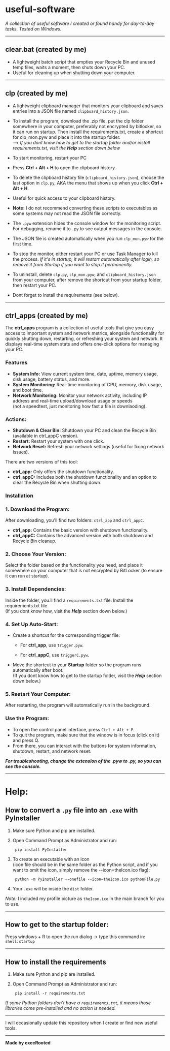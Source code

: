 # useful-software

*A collection of useful software I created or found handy for day-to-day tasks. Tested on Windows.*

---

## clear.bat (created by me)

- A lightweight batch script that empties your Recycle Bin and unused temp files, waits a moment, then shuts down your PC.
- Useful for cleaning up when shutting down your computer.

---

## clp (created by me)

- A lightweight clipboard manager that monitors your clipboard and saves entries into a JSON file named `clipboard_history.json`.

- To install the program, download the .zip file, put the clp folder somewhere in your computer, preferably not encrypted by bitlocker, so it can run on startup. Then install the requirements.txt, create a shortcut for clp_mon.pyw and place it into the startup folder.<br>
  --> *If you dont know how to get to the startup folder and/or install requirements.txt, visit the ***Help*** section down below*

- To start monitoring, restart your PC
  
- Press **Ctrl + Alt + H** to open the clipboard history.
  
- To delete the clipboard history file (`clipboard_history.json`), choose the last option in `clp.py`, AKA the menu that shows up when you click **Ctrl + Alt + H**.
  
- Useful for quick access to your clipboard history.
  
- **Note:** I do not recommend converting these scripts to executables as some systems may not read the JSON file correctly.
  
- The `.pyw` extension hides the console window for the monitoring script. For debugging, rename it to `.py` to see output messages in the console.
  
- The JSON file is created automatically when you run `clp_mon.pyw` for the first time.
  
- To stop the monitor, either restart your PC or use Task Manager to kill the process.
  *If it's in startup, it will restart automatically after login, so remove it from Startup if you want to stop it permanently.*
 
- To uninstall, delete `clp.py`, `clp_mon.pyw`, and `clipboard_history.json` from your computer, after remove the shortcut from your startup folder, then restart your PC.
  
- Dont forget to install the requirements (see below).

---
## ctrl_apps (created by me)

The **ctrl_apps** program is a collection of useful tools that give you easy access to important system and network metrics, alongside functionality for quickly shutting down, restarting, or refreshing your system and network. It displays real-time system stats and offers one-click options for managing your PC.

### Features

- **System Info:** View current system time, date, uptime, memory usage, disk usage, battery status, and more.
- **System Monitoring:** Real-time monitoring of CPU, memory, disk usage, and boot time.
- **Network Monitoring:** Monitor your network activity, including IP address and real-time upload/download usage or speeds<br>(not a speedtest, just monitoring how fast a file is downlaoding).

### Actions:
- **Shutdown & Clear Bin:** Shutdown your PC and clean the Recycle Bin (available in ctrl_appC version).
- **Restart:** Restart your system with one click.
- **Network Reset:** Refresh your network settings (useful for fixing network issues).

There are two versions of this tool:

- **ctrl_app:** Only offers the shutdown functionality.
- **ctrl_appC:** Includes both the shutdown functionality and an option to clear the Recycle Bin when shutting down.

### Installation

### 1. Download the Program:
After downloading, you'll find two folders: `ctrl_app` and `ctrl_appC`.

- **ctrl_app:** Contains the basic version with shutdown functionality.
- **ctrl_appC:** Contains the advanced version with both shutdown and Recycle Bin cleanup.

### 2. Choose Your Version:
Select the folder based on the functionality you need, and place it somewhere on your computer that is not encrypted by BitLocker (to ensure it can run at startup).

### 3. Install Dependencies:
Inside the folder, you.ll find a `requirements.txt` file. Install the requirements.txt file<br>(If you dont know how, visit the ***Help*** section down below.)


### 4. Set Up Auto-Start:

- Create a shortcut for the corresponding trigger file:
  - For **ctrl_app**, use `trigger.pyw`.
  
  - For **ctrl_appC**, use `triggerC.pyw`.

- Move the shortcut to your **Startup** folder so the program runs automatically after boot. <br>(If you dont know how to get to the startup folder, visit the ***Help*** section down below.)



### 5. Restart Your Computer:
After restarting, the program will automatically run in the background.

### Use the Program:

- To open the control panel interface, press `Ctrl + Alt + P`.
- To quit the program, make sure that the window is in focus (click on it) and press Q.
- From there, you can interact with the buttons for system information, shutdown, restart, and network reset.





***For troubleshooting, change the extension of the .pyw to .py, so you can see the console.***


---

# Help:

## How to convert a `.py` file into an `.exe` with PyInstaller

1. Make sure Python and pip are installed.
2. Open Command Prompt as Administrator and run:

        pip install PyInstaller

3. To create an executable with an icon <br>(icon file should be in the same folder as the Python script, and if you want to omit the icon, simply remove the --icon=theIcon.ico flag):

        python -m PyInstaller --onefile --icon=theIcon.ico pythonFile.py

4. Your `.exe` will be inside the `dist` folder.

*Note:* I included my profile picture as `theIcon.ico` in the main branch for you to use.

---
## How to get to the startup folder:

Press windows + R to open the run dialog → type this command in: `shell:startup`

---
## How to install the requirements

1. Make sure Python and pip are installed.
2. Open Command Prompt as Administrator and run:

        pip install -r requirements.txt

*If some Python folders don’t have a `requirements.txt`, it means those libraries come pre-installed and no action is needed.*

---

I will occasionally update this repository when I create or find new useful tools.

---

**Made by execRooted**
